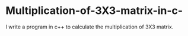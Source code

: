 # Multiplication-of-3X3-matrix-in-c-
I write a program in c++ to calculate the multiplication of 3X3 matrix.

